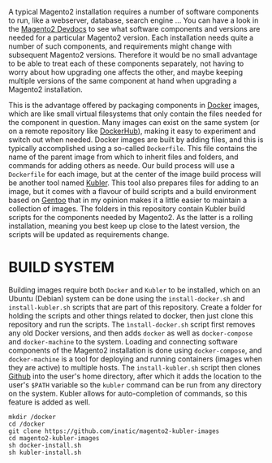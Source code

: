 A typical Magento2 installation requires a number of software components to run, like a webserver, database, search engine ... You can have a look in the [Magento2 Devdocs][devdocs] to see what software components and versions are needed for a particular Magento2 version. Each installation needs quite a number of such components, and requirements might change with subsequent Magento2 versions. Therefore it would be no small advantage to be able to treat each of these components separately, not having to worry about how upgrading one affects the other, and maybe keeping multiple versions of the same component at hand when upgrading a Magento2 installation.
 
This is the advantage offered by packaging components in [Docker][docker] images, which are like small virtual filesystems that only contain the files needed for the component in question. Many images can exist on the same system (or on a remote repository like [DockerHub][dockerhub]), making it easy to experiment and switch out when needed. Docker images are built by adding files, and this is typically accomplished using a so-called `Dockerfile`. This file contains the name of the parent image from which to inherit files and folders, and commands for adding others as neede. Our build process will use a `Dockerfile` for each image, but at the center of the image build process will be another tool named [Kubler](kubler). This tool also prepares files for adding to an image, but it comes with a flavour of build scripts and a build environment based on [Gentoo](gentoo) that in my opinion makes it a little easier to maintain a collection of images. The folders in this repository contain Kubler build scripts for the components needed by Magento2. As the latter is a rolling installation, meaning you best keep up close to the latest version, the scripts will be updated as requirements change.

# BUILD SYSTEM

Building images require both `Docker` and `Kubler` to be installed, which on an Ubuntu (Debian) system can be done using the `install-docker.sh` and `install-kubler.sh` scripts that are part of this repository. Create a folder for holding the scripts and other things related to docker, then just clone this repository and run the scripts. The `ìnstall-docker.sh` script first removes any old Docker versions, and then adds `docker` as well as `docker-compose` and `docker-machine` to the system. Loading and connecting software components of the Magento2 installation is done using `docker-compose`, and `docker-machine` is a tool for deploying and running containers (images when they are active) to multiple hosts. The `install-kubler.sh` script then clones [Github][kubler] into the user's home directory, after which it adds the location to the user's `$PATH` variable so the `kubler` command can be run from any directory on the system. Kubler allows for auto-completion of commands, so this feature is added as well. 

```
mkdir /docker
cd /docker
git clone https://github.com/inatic/magento2-kubler-images
cd magento2-kubler-images
sh docker-install.sh
sh kubler-install.sh
```


[devdocs]: https://devdocs.magento.com/guides/v2.4/install-gde/system-requirements.html
[docker]: https://docs.docker.com/get-started/overview/
[dockerhub]: https://hub.docker.com/
[kubler]: https://github.com/edannenberg/kubler
[gentoo]: https://www.gentoo.org/
